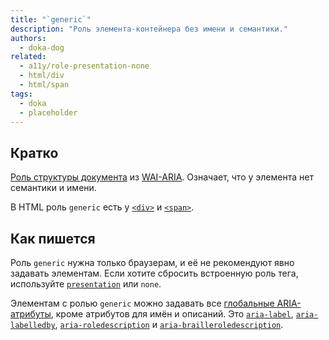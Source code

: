 ```yaml
---
title: "`generic`"
description: "Роль элемента-контейнера без имени и семантики."
authors:
  - doka-dog
related:
  - a11y/role-presentation-none
  - html/div
  - html/span
tags:
  - doka
  - placeholder
---
```


## Кратко

[Роль структуры документа](/a11y/aria-roles/#roli-struktury-dokumenta) из [WAI-ARIA](/a11y/aria-intro/#specifikaciya). Означает, что у элемента нет семантики и имени.

В HTML роль `generic` есть у [`<div>`](/html/div/) и [`<span>`](/html/span/).

## Как пишется

Роль `generic` нужна только браузерам, и её не рекомендуют явно задавать элементам. Если хотите сбросить встроенную роль тега, используйте [`presentation`](/a11y/role-presentation-none/) или `none`.

Элементам с ролью `generic` можно задавать все [глобальные ARIA-атрибуты](/a11y/aria-attrs/#globalnye-atributy), кроме атрибутов для имён и описаний. Это [`aria-label`](/a11y/aria-label/), [`aria-labelledby`](/a11y/aria-labelledby/), [`aria-roledescription`](/a11y/aria-roledescription/) и [`aria-brailleroledescription`](/a11y/aria-brailleroledescription/).
